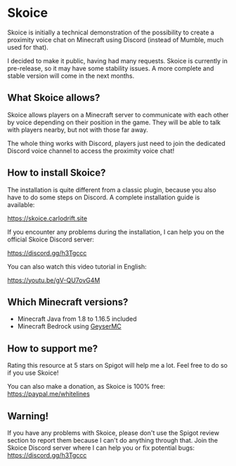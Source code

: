 # Skoice
Skoice is initially a technical demonstration of the possibility to create a proximity voice chat on Minecraft using Discord (instead of Mumble, much used for that).

I decided to make it public, having had many requests. Skoice is currently in pre-release, so it may have some stability issues. A more complete and stable version will come in the next months.

## What Skoice allows?

Skoice allows players on a Minecraft server to communicate with each other by voice depending on their position in the game. They will be able to talk with players nearby, but not with those far away.

The whole thing works with Discord, players just need to join the dedicated Discord voice channel to access the proximity voice chat!

## How to install Skoice?

The installation is quite different from a classic plugin, because you also have to do some steps on Discord. A complete installation guide is available:

https://skoice.carlodrift.site

If you encounter any problems during the installation, I can help you on the official Skoice Discord server:

https://discord.gg/h3Tgccc

You can also watch this video tutorial in English:

https://youtu.be/gV-QU7ovG4M

## Which Minecraft versions?

- Minecraft Java from 1.8 to 1.16.5 included
- Minecraft Bedrock using [GeyserMC](https://geysermc.org/)

## How to support me?

Rating this resource at 5 stars on Spigot will help me a lot. Feel free to do so if you use Skoice!

You can also make a donation, as Skoice is 100% free: https://paypal.me/whitelines

## Warning!

If you have any problems with Skoice, please don't use the Spigot review section to report them because I can't do anything through that. Join the Skoice Discord server where I can help you or fix potential bugs: https://discord.gg/h3Tgccc
